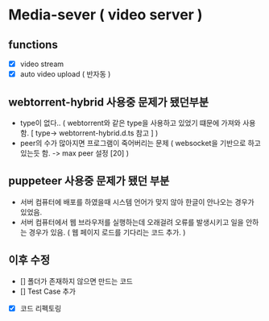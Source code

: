 # Media-sever ( video server )

## functions

- [x] video stream
- [x] auto video upload ( 반자동 )

## webtorrent-hybrid 사용중 문제가 됐던부분

- type이 없다.. ( webtorrent와 같은 type을 사용하고 있었기 떄문에 가져와 사용함. [ type-> webtorrent-hybrid.d.ts 참고 ] )
- peer의 수가 많아지면 프로그램이 죽어버리는 문제 ( websocket을 기반으로 하고 있는듯 함. -> max peer 설정 [20] )

## puppeteer 사용중 문제가 됐던 부분

- 서버 컴퓨터에 배포를 하였을때 시스템 언어가 맞지 않아 한글이 안나오는 경우가 있었음.
- 서버 컴퓨터에서 웹 브라우저를 실행하는데 오래걸려 오류를 발생시키고 일을 안하는 경우가 있음. ( 웹 페이지 로드를 기다리는 코드 추가. )

## 이후 수정

- [] 폴더가 존재하지 않으면 만드는 코드
- [] Test Case 추가
- [x] 코드 리펙토링
